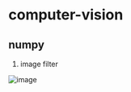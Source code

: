 # computer-vision

## numpy
1. image filter

![image](https://github.com/HeynaPark/computer-vision/assets/90448406/1b76cf56-4831-4105-b0cb-ac0989ddfb6b)
